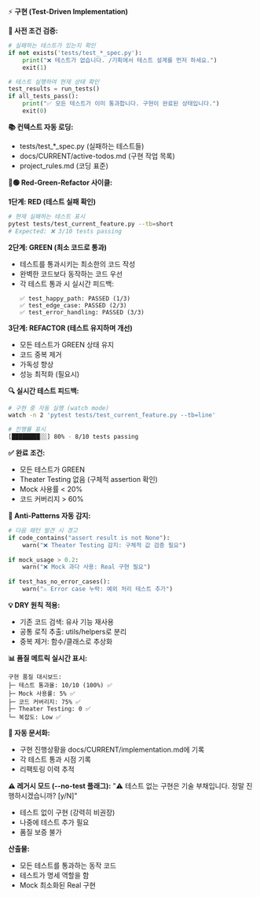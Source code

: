 <!--
@meta
id: document_20250905_1110_구현
type: document
scope: operational
status: archived
created: 2025-09-05
updated: 2025-09-05
tags: commands, 구현.md, .claude
related: 
-->

⚡ **구현 (Test-Driven Implementation)**

**🧪 사전 조건 검증:**
```python
# 실패하는 테스트가 있는지 확인
if not exists('tests/test_*_spec.py'):
    print("❌ 테스트가 없습니다. /기획에서 테스트 설계를 먼저 하세요.")
    exit(1)

# 테스트 실행하여 현재 상태 확인
test_results = run_tests()
if all_tests_pass():
    print("✅ 모든 테스트가 이미 통과합니다. 구현이 완료된 상태입니다.")
    exit(0)
```

**📚 컨텍스트 자동 로딩:**
- tests/test_*_spec.py (실패하는 테스트들)
- docs/CURRENT/active-todos.md (구현 작업 목록)
- project_rules.md (코딩 표준)

**🔴🟢 Red-Green-Refactor 사이클:**

**1단계: RED (테스트 실패 확인)**
```bash
# 현재 실패하는 테스트 표시
pytest tests/test_current_feature.py --tb=short
# Expected: ❌ 3/10 tests passing
```

**2단계: GREEN (최소 코드로 통과)**
- 테스트를 통과시키는 최소한의 코드 작성
- 완벽한 코드보다 동작하는 코드 우선
- 각 테스트 통과 시 실시간 피드백:
  ```
  ✅ test_happy_path: PASSED (1/3)
  ✅ test_edge_case: PASSED (2/3)
  ✅ test_error_handling: PASSED (3/3)
  ```

**3단계: REFACTOR (테스트 유지하며 개선)**
- 모든 테스트가 GREEN 상태 유지
- 코드 중복 제거
- 가독성 향상
- 성능 최적화 (필요시)

**🔍 실시간 테스트 피드백:**
```bash
# 구현 중 자동 실행 (watch mode)
watch -n 2 'pytest tests/test_current_feature.py --tb=line'

# 진행률 표시
[████████░░] 80% - 8/10 tests passing
```

**✅ 완료 조건:**
- 모든 테스트가 GREEN
- Theater Testing 없음 (구체적 assertion 확인)
- Mock 사용률 < 20%
- 코드 커버리지 > 60%

**🚫 Anti-Patterns 자동 감지:**
```python
# 다음 패턴 발견 시 경고
if code_contains("assert result is not None"):
    warn("❌ Theater Testing 감지: 구체적 값 검증 필요")
    
if mock_usage > 0.2:
    warn("❌ Mock 과다 사용: Real 구현 필요")
    
if test_has_no_error_cases():
    warn("⚠️ Error case 누락: 예외 처리 테스트 추가")
```

**💡 DRY 원칙 적용:**
- 기존 코드 검색: 유사 기능 재사용
- 공통 로직 추출: utils/helpers로 분리
- 중복 제거: 함수/클래스로 추상화

**📊 품질 메트릭 실시간 표시:**
```
구현 품질 대시보드:
├─ 테스트 통과율: 10/10 (100%) ✅
├─ Mock 사용률: 5% ✅
├─ 코드 커버리지: 75% ✅
├─ Theater Testing: 0 ✅
└─ 복잡도: Low ✅
```

**💾 자동 문서화:**
- 구현 진행상황을 docs/CURRENT/implementation.md에 기록
- 각 테스트 통과 시점 기록
- 리팩토링 이력 추적

**⚠️ 레거시 모드 (--no-test 플래그):**
"⚠️ 테스트 없는 구현은 기술 부채입니다. 정말 진행하시겠습니까? [y/N]"
- 테스트 없이 구현 (강력히 비권장)
- 나중에 테스트 추가 필요
- 품질 보증 불가

**산출물:** 
- 모든 테스트를 통과하는 동작 코드
- 테스트가 명세 역할을 함
- Mock 최소화된 Real 구현